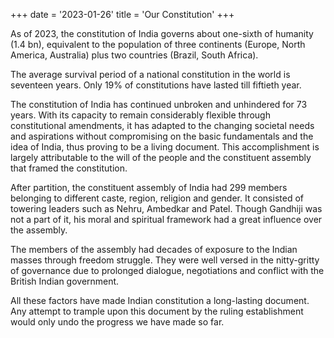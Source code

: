 +++
date = '2023-01-26'
title = 'Our Constitution'
+++

As of 2023, the constitution of India governs about one-sixth of humanity (1.4 bn), equivalent to
the population of three continents (Europe, North America, Australia) plus two countries (Brazil,
South Africa).

The average survival period of a national constitution in the world is seventeen years. Only 19%
of constitutions have lasted till fiftieth year.

The constitution of India has continued unbroken and unhindered for 73 years. With its capacity
to remain considerably flexible through constitutional amendments, it has adapted to the
changing societal needs and aspirations without compromising on the basic fundamentals and
the idea of India, thus proving to be a living document. This accomplishment is largely
attributable to the will of the people and the constituent assembly that framed the constitution.

After partition, the constituent assembly of India had 299 members belonging to different caste,
region, religion and gender. It consisted of towering leaders such as Nehru, Ambedkar and Patel.
Though Gandhiji was not a part of it, his moral and spiritual framework had a great influence over
the assembly.

The members of the assembly had decades of exposure to the Indian masses through freedom
struggle. They were well versed in the nitty-gritty of governance due to prolonged dialogue,
negotiations and conflict with the British Indian government.

All these factors have made Indian constitution a long-lasting document. Any attempt to trample
upon this document by the ruling establishment would only undo the progress we have made so
far.
